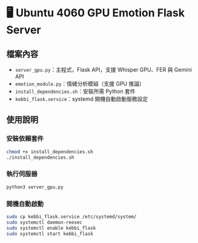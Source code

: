 # 🖥️ Ubuntu 4060 GPU Emotion Flask Server

## 檔案內容

- `server_gpu.py`：主程式，Flask API，支援 Whisper GPU、FER 與 Gemini API
- `emotion_module.py`：情緒分析模組（支援 GPU 推論）
- `install_dependencies.sh`：安裝所需 Python 套件
- `kebbi_flask.service`：systemd 開機自動啟動服務設定

## 使用說明

### 安裝依賴套件

```bash
chmod +x install_dependencies.sh
./install_dependencies.sh
```

### 執行伺服器

```bash
python3 server_gpu.py
```

### 開機自動啟動

```bash
sudo cp kebbi_flask.service /etc/systemd/system/
sudo systemctl daemon-reexec
sudo systemctl enable kebbi_flask
sudo systemctl start kebbi_flask
```
